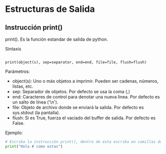 # Estructuras de Salida

## Instrucción print()

print(). Es la función estandar de salida de python.

Sintaxis

```

print(object(s), sep=separator, end=end, file=file, flush=flush)

```

Parámetros:

* object(s): Uno o más objetos a imprimir. Pueden ser cadenas, números, listas, etc.
* sep: Separador de objetos. Por defecto se usa la coma (,)
* end: Caracteres de control para denotar una nueva linea. Por defecto es un salto de línea ('\n').
* file: Objeto de archivo donde se enviará la salida. Por defecto es sys.stdout (la pantalla).
* flush: Si es True, fuerza el vaciado del buffer de salida. Por defecto es False.

Ejemplo:

```python
# Escriba la instrucción print(), dentro de esta escriba en comillas dobles o simples Hola Mundo.
print("Hola # como estas")
```
